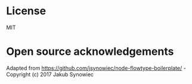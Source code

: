 # License

MIT

# Open source acknowledgements

Adapted from https://github.com/jsynowiec/node-flowtype-boilerplate/ - Copyright (c) 2017 Jakub Synowiec
